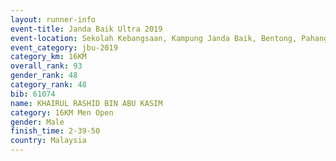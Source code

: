 ```yaml
---
layout: runner-info 
event-title: Janda Baik Ultra 2019
event-location: Sekolah Kebangsaan, Kampung Janda Baik, Bentong, Pahang, Malaysia
event_category: jbu-2019 
category_km: 16KM  
overall_rank: 93
gender_rank: 48
category_rank: 48
bib: 61074
name: KHAIRUL RASHID BIN ABU KASIM
category: 16KM Men Open
gender: Male
finish_time: 2-39-50
country: Malaysia
---
```

